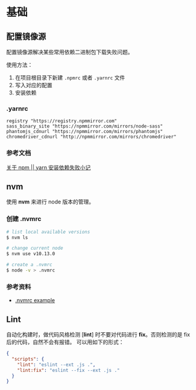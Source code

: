 # 基础

## 配置镜像源

配置镜像源解决某些常用依赖二进制包下载失败问题。

使用方法：

1. 在项目根目录下新建 `.npmrc` 或者 `.yarnrc` 文件
2. 写入对应的配置
3. 安装依赖

### .yarnrc

```
registry "https://registry.npmmirror.com"
sass_binary_site "https://npmmirror.com/mirrors/node-sass"
phantomjs_cdnurl "https://npmmirror.com/mirrors/phantomjs"
chromedriver_cdnurl "http://npmmirror.com/mirrors/chromedriver"
```

### 参考文档

[关于 npm || yarn 安装依赖失败小记](https://juejin.im/post/5b515853e51d4519503b3367)

## nvm

使用 **nvm** 来进行 node 版本的管理。

### 创建 .nvmrc

```bash
# list local available versions
$ nvm ls

# change current node
$ nvm use v10.13.0

# create a .nvmrc
$ node -v > .nvmrc
```

### 参考资料

- [.nvmrc example](https://github.com/nvm-sh/nvm/issues/995#issuecomment-349670827)

## Lint

自动化构建时，做代码风格检测 [__lint__] 时不要对代码进行 **fix**。否则检测的是 fix 后的代码，自然不会有报错。
可以用如下的形式：

```json
{
  "scripts": {
    "lint": "eslint --ext .js .",
    "lint:fix": "eslint --fix --ext .js ."
  }
}
```
